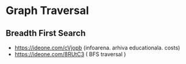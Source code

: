 # Graph Traversal

## Breadth First Search

* https://ideone.com/cVjopb (infoarena. arhiva educationala. costs)
* https://ideone.com/8RUtC3 ( BFS traversal )
